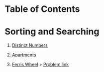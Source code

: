 # Table of Contents
# Sorting and Searching
<ol>
<li>

[Distinct Numbers](Distinct_Numbers.cpp)
</li>
<li>
  
[Apartments](Apartments.cpp)

</li>
<li>
  
  [Ferris Wheel](Ferris_Wheel.cpp)  >  [Problem link](https://cses.fi/problemset/task/1090/)
</li>
</ol>
